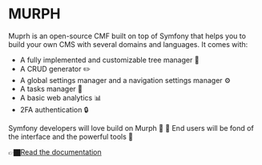 # MURPH

Muprh is an open-source CMF built on top of Symfony that helps you to build your own CMS with several domains and languages. It comes with:

* A fully implemented and customizable tree manager 🌳
* A CRUD generator ✏️
* A global settings manager and a navigation settings manager ⚙️
* A tasks manager 🧹
* A basic web analytics 📊
* 2FA authentication 🔒

Symfony developers will love build on Murph 🧪 💪
End users will be fond of the interface and the powerful tools 💜

👉🏿[Read the documentation](https://doc.murph-project.org/)
